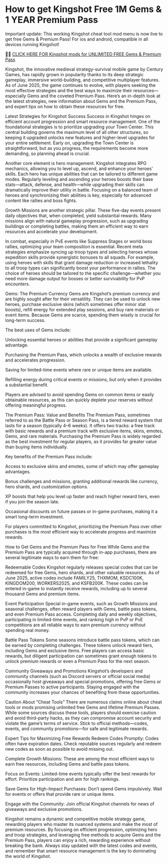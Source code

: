 # How to get Kingshot Free 1M Gems & 1 YEAR Premium Pass

Important update: This working Kingshot cheat tool mod menu is now live to get free Gems & Premium Pass! For ios and android, compatible in all devices running Kingshot!

🦁👑 <a href="https://t.co/UBU8TNNmWI">CLICK HERE FOR Kingshot mods for UNLIMITED FREE Gems & Premium Pass</a>

Kingshot, the innovative medieval strategy-survival mobile game by Century Games, has rapidly grown in popularity thanks to its deep strategic gameplay, immersive world-building, and competitive multiplayer features. As of June 2025, the game continues to evolve, with players seeking the most effective strategies and the best ways to maximize their resources—especially Gems and the coveted Premium Pass. Here’s an in-depth look at the latest strategies, new information about Gems and the Premium Pass, and expert tips on how to obtain these resources for free.

Latest Strategies for Kingshot Success
Success in Kingshot hinges on efficient account progression and smart resource management. One of the foundational strategies is to prioritize upgrading your Town Center. This central building governs the maximum level of all other structures, so keeping it upgraded unlocks new features and higher-level upgrades for your entire settlement. Early on, upgrading the Town Center is straightforward, but as you progress, the requirements become more demanding, so planning ahead is crucial.

Another core element is hero management. Kingshot integrates RPG mechanics, allowing you to level up, ascend, and enhance your heroes’ skills. Each hero has unique abilities that can be tailored to different game modes. Regularly leveling and ascending your heroes boosts their base stats—attack, defense, and health—while upgrading their skills can dramatically improve their utility in battle. Focusing on a balanced team of heroes and synchronizing their abilities is key, especially for advanced content like rallies and boss fights.

Growth Missions are another strategic pillar. These five-day events present daily objectives that, when completed, yield substantial rewards. Many missions align with natural gameplay progression, such as upgrading buildings or completing battles, making them an efficient way to earn resources and accelerate your development.

In combat, especially in PvE events like Suppress Stages or world boss rallies, optimizing your team composition is essential. Recent meta strategies emphasize syncing up troop types and selecting heroes whose expedition skills provide synergistic bonuses to all squads. For example, using heroes with skills that grant damage reduction or increased lethality to all troop types can significantly boost your performance in rallies. The choice of heroes should be tailored to the specific challenge—whether you need more damage output for bosses or better survivability for PvP encounters.

Gems: The Premium Currency
Gems are Kingshot’s premium currency and are highly sought after for their versatility. They can be used to unlock new heroes, purchase exclusive skins (which sometimes offer minor stat boosts), refill energy for extended play sessions, and buy rare materials or event items. Because Gems are scarce, spending them wisely is crucial for long-term success.

The best uses of Gems include:

Unlocking essential heroes or abilities that provide a significant gameplay advantage.

Purchasing the Premium Pass, which unlocks a wealth of exclusive rewards and accelerates progression.

Saving for limited-time events where rare or unique items are available.

Refilling energy during critical events or missions, but only when it provides a substantial benefit.

Players are advised to avoid spending Gems on common items or easily obtainable resources, as this can quickly deplete your reserves without offering meaningful progress.

The Premium Pass: Value and Benefits
The Premium Pass, sometimes referred to as the Battle Pass or Season Pass, is a tiered reward system that lasts for a season (typically 4–6 weeks). It offers two tracks: a free track with basic rewards and a premium track with exclusive items, skins, emotes, Gems, and rare materials. Purchasing the Premium Pass is widely regarded as the best investment for regular players, as it provides far greater value than buying items individually.

Key benefits of the Premium Pass include:

Access to exclusive skins and emotes, some of which may offer gameplay advantages.

Bonus challenges and missions, granting additional rewards like currency, hero shards, and customization options.

XP boosts that help you level up faster and reach higher reward tiers, even if you join the season late.

Occasional discounts on future passes or in-game purchases, making it a smart long-term investment.

For players committed to Kingshot, prioritizing the Premium Pass over other purchases is the most efficient way to accelerate progress and maximize rewards.

How to Get Gems and the Premium Pass for Free
While Gems and the Premium Pass are typically acquired through in-app purchases, there are several legitimate ways to earn them for free:

Redeemable Codes
Kingshot regularly releases special codes that can be redeemed for free Gems, hero shards, and other valuable resources. As of June 2025, active codes include FAMILY25, THXMOM, KSDC100K, KINGDOM200, WORKERS2025, and KSFB200K. These codes can be entered in-game to instantly receive rewards, including up to several thousand Gems and premium items.

Event Participation
Special in-game events, such as Growth Missions and seasonal challenges, often reward players with Gems, battle pass tokens, and even Premium Pass access. Completing daily and weekly objectives, participating in limited-time events, and ranking high in PvP or PvE competitions are all reliable ways to earn premium currency without spending real money.

Battle Pass Tokens
Some seasons introduce battle pass tokens, which can be earned by completing challenges. These tokens unlock reward tiers, including Gems and exclusive items. Free players can access basic rewards, but diligent participation can sometimes grant enough tokens to unlock premium rewards or even a Premium Pass for the next season.

Community Giveaways and Promotions
Kingshot’s developers and community channels (such as Discord servers or official social media) occasionally host giveaways and special promotions, offering free Gems or Premium Passes to active participants. Staying engaged with the community increases your chances of benefiting from these opportunities.

Caution About “Cheat Tools”
There are numerous claims online about cheat tools or mods promising unlimited free Gems and lifetime Premium Passes. While some sources discuss these tools, players should exercise caution and avoid third-party hacks, as they can compromise account security and violate the game’s terms of service. Stick to official methods—codes, events, and community promotions—for safe and legitimate rewards.

Expert Tips for Maximizing Free Rewards
Redeem Codes Promptly: Codes often have expiration dates. Check reputable sources regularly and redeem new codes as soon as possible to avoid missing out.

Complete Growth Missions: These are among the most efficient ways to earn free resources, including Gems and battle pass tokens.

Focus on Events: Limited-time events typically offer the best rewards for effort. Prioritize participation and aim for high rankings.

Save Gems for High-Impact Purchases: Don’t spend Gems impulsively. Wait for events or offers that provide rare or unique items.

Engage with the Community: Join official Kingshot channels for news of giveaways and exclusive promotions.
 
Kingshot remains a dynamic and competitive mobile strategy game, rewarding players who master its nuanced systems and make the most of premium resources. By focusing on efficient progression, optimizing hero and troop strategies, and leveraging free methods to acquire Gems and the Premium Pass, players can enjoy a rich, rewarding experience without breaking the bank. Always stay updated with the latest codes and events, and remember that smart resource management is the key to dominating the world of Kingshot.
